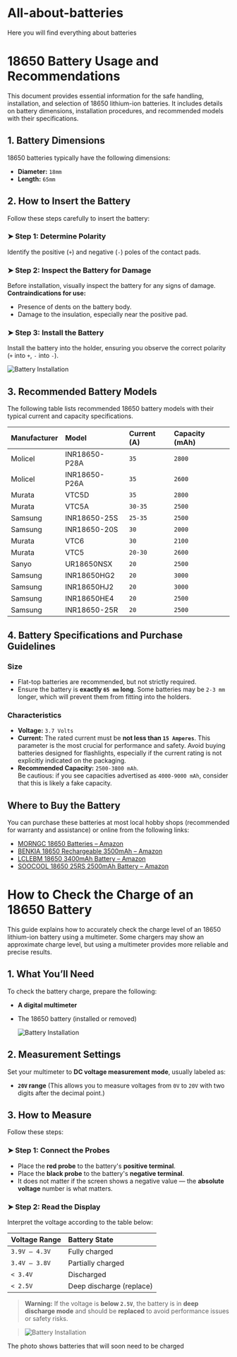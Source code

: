 # All-about-batteries
Here you will find everything about batteries

# 18650 Battery Usage and Recommendations

This document provides essential information for the safe handling, installation, and selection of 18650 lithium-ion batteries. It includes details on battery dimensions, installation procedures, and recommended models with their specifications.

## 1. Battery Dimensions

18650 batteries typically have the following dimensions:
* **Diameter:** `18mm`
* **Length:** `65mm`

## 2. How to Insert the Battery

Follow these steps carefully to insert the battery:

### ➤ Step 1: Determine Polarity
Identify the positive (`+`) and negative (`-`) poles of the contact pads.

### ➤ Step 2: Inspect the Battery for Damage
Before installation, visually inspect the battery for any signs of damage.  
**Contraindications for use:**
* Presence of dents on the battery body.
* Damage to the insulation, especially near the positive pad.

### ➤ Step 3: Install the Battery
Install the battery into the holder, ensuring you observe the correct polarity (`+` into `+`, `-` into `-`).


![Battery Installation](battery_installation.jpeg)


## 3. Recommended Battery Models

The following table lists recommended 18650 battery models with their typical current and capacity specifications.

| Manufacturer | Model         | Current (A) | Capacity (mAh) |
| :----------- | :------------ | :---------- | :------------- |
| Molicel      | INR18650-P28A | `35`        | `2800`         |
| Molicel      | INR18650-P26A | `35`        | `2600`         |
| Murata       | VTC5D         | `35`        | `2800`         |
| Murata       | VTC5A         | `30-35`     | `2500`         |
| Samsung      | INR18650-25S  | `25-35`     | `2500`         |
| Samsung      | INR18650-20S  | `30`        | `2000`         |
| Murata       | VTC6          | `30`        | `2100`         |
| Murata       | VTC5          | `20-30`     | `2600`         |
| Sanyo        | UR18650NSX    | `20`        | `2500`         |
| Samsung      | INR18650HG2   | `20`        | `3000`         |
| Samsung      | INR18650HJ2   | `20`        | `3000`         |
| Samsung      | INR18650HE4   | `20`        | `2500`         |
| Samsung      | INR18650-25R  | `20`        | `2500`         |

## 4. Battery Specifications and Purchase Guidelines

### Size
* Flat-top batteries are recommended, but not strictly required.
* Ensure the battery is **exactly `65 mm` long**. Some batteries may be `2-3 mm` longer, which will prevent them from fitting into the holders.

### Characteristics
* **Voltage:** `3.7 Volts`
* **Current:** The rated current must be **not less than `15 Amperes`**. This parameter is the most crucial for performance and safety. Avoid buying batteries designed for flashlights, especially if the current rating is not explicitly indicated on the packaging.
* **Recommended Capacity:** `2500-3800 mAh`.  
  Be cautious: if you see capacities advertised as `4000-9000 mAh`, consider that this is likely a fake capacity.
  
## Where to Buy the Battery

You can purchase these batteries at most local hobby shops (recommended for warranty and assistance) or online from the following links:

* [MORNGC 18650 Batteries – Amazon](https://www.amazon.com/MORNGC-Batteries-Suitable-Flashlight-Surveillance/dp/B0CPF3X9G6/)
* [BENKIA 18650 Rechargeable 3500mAh – Amazon](https://www.amazon.com/BENKIA-Rechargeable-Battery-3500mAh-Flashlight/dp/B0CJJKH4P2/)
* [LCLEBM 18650 3400mAh Battery – Amazon](https://www.amazon.com/LCLEBM-3400mAh-Battery-Spotlight-Flashlight/dp/B08H1NZLY7/)
* [SOOCOOL 18650 25RS 2500mAh Battery – Amazon](https://www.amazon.com/SOOCOOL-Authentic-25RS-2500mAh-Rechargeable/dp/B0BNLQ4X8S/)

# How to Check the Charge of an 18650 Battery

This guide explains how to accurately check the charge level of an 18650 lithium-ion battery using a multimeter. Some chargers may show an approximate charge level, but using a multimeter provides more reliable and precise results.

## 1. What You’ll Need

To check the battery charge, prepare the following:

* **A digital multimeter**
* The 18650 battery (installed or removed)

  ![Battery Installation](multimeter.jpg)

## 2. Measurement Settings

Set your multimeter to **DC voltage measurement mode**, usually labeled as:

* **`20V` range** (This allows you to measure voltages from `0V` to `20V` with two digits after the decimal point.)

## 3. How to Measure

Follow these steps:

### ➤ Step 1: Connect the Probes

* Place the **red probe** to the battery's **positive terminal**.
* Place the **black probe** to the battery's **negative terminal**.
* It does not matter if the screen shows a negative value — the **absolute voltage** number is what matters.

### ➤ Step 2: Read the Display

Interpret the voltage according to the table below:

| Voltage Range | Battery State            |
| :------------ | :------------------------ |
| `3.9V – 4.3V` | Fully charged             |
| `3.4V – 3.8V` | Partially charged         |
| `< 3.4V`      | Discharged                |
| `< 2.5V`      | Deep discharge (replace)  |

>  **Warning:** If the voltage is **below `2.5V`**, the battery is in **deep discharge mode** and should be **replaced** to avoid performance issues or safety risks.

> ![Battery Installation](measure.jpeg)

The photo shows batteries that will soon need to be charged


